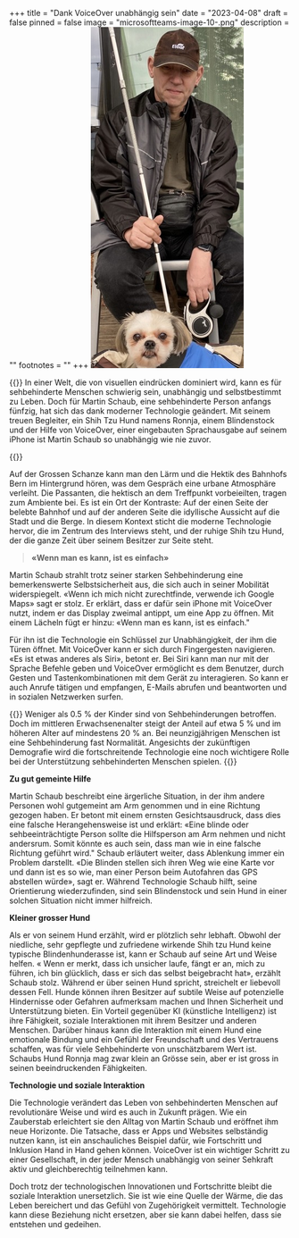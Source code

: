 +++
title = "Dank VoiceOver unabhängig sein"
date = "2023-04-08"
draft = false
pinned = false
image = "microsoftteams-image-10-.png"
description = ""
footnotes = ""
+++
![Martin Schaub mit seinen Hilfsmitteln](microsoftteams-image-10-.jpg)

{{<lead>}}
In einer Welt, die von visuellen eindrücken dominiert wird, kann es für sehbehinderte Menschen schwierig sein, unabhängig und selbstbestimmt zu Leben. Doch für Martin Schaub, eine sehbehinderte Person anfangs fünfzig, hat sich das dank moderner Technologie geändert. Mit seinem treuen Begleiter, ein Shih Tzu Hund namens Ronnja, einem Blindenstock und der Hilfe von VoiceOver, einer eingebauten Sprachausgabe auf seinem iPhone ist Martin Schaub so unabhängig wie nie zuvor. 

{{</lead>}}

Auf der Grossen Schanze kann man den Lärm und die Hektik des Bahnhofs Bern im Hintergrund hören, was dem Gespräch eine urbane Atmosphäre verleiht. Die Passanten, die hektisch an dem Treffpunkt vorbeieilten, tragen zum Ambiente bei. Es ist ein Ort der Kontraste: Auf der einen Seite der belebte Bahnhof und auf der anderen Seite die idyllische Aussicht auf die Stadt und die Berge. In diesem Kontext sticht die moderne Technologie hervor, die im Zentrum des Interviews steht, und der ruhige Shih tzu Hund, der die ganze Zeit über seinem Besitzer zur Seite steht.



> **«Wenn man es kann, ist es einfach»**

Martin Schaub strahlt trotz seiner starken Sehbehinderung eine bemerkenswerte Selbstsicherheit aus, die sich auch in seiner Mobilität widerspiegelt. «Wenn ich mich nicht zurechtfinde, verwende ich Google Maps» sagt er stolz. Er erklärt, dass er dafür sein iPhone mit VoiceOver nutzt, indem er das Display zweimal antippt, um eine App zu öffnen. Mit einem Lächeln fügt er hinzu: «Wenn man es kann, ist es einfach."

Für ihn ist die Technologie ein Schlüssel zur Unabhängigkeit, der ihm die Türen öffnet. Mit VoiceOver kann er sich durch Fingergesten navigieren. «Es ist etwas anderes als Siri», betont er. Bei Siri kann man nur mit der Sprache Befehle geben und VoiceOver ermöglicht es dem Benutzer, durch Gesten und Tastenkombinationen mit dem Gerät zu interagieren. So kann er auch Anrufe tätigen und empfangen, E-Mails abrufen und beantworten und in sozialen Netzwerken surfen.

{{<box>}}
Weniger als 0.5 % der Kinder sind von Sehbehinderungen betroffen. Doch im mittleren Erwachsenenalter steigt der Anteil auf etwa 5 % und im höheren Alter auf mindestens 20 % an. Bei neunzigjährigen Menschen ist eine Sehbehinderung fast Normalität. Angesichts der zukünftigen Demografie wird die fortschreitende Technologie eine noch wichtigere Rolle bei der Unterstützung sehbehinderten Menschen spielen.
{{</box>}}

**Zu gut gemeinte Hilfe**

Martin Schaub beschreibt eine ärgerliche Situation, in der ihm andere Personen wohl gutgemeint am Arm genommen und in eine Richtung gezogen haben. Er betont mit einem ernsten Gesichtsausdruck, dass dies eine falsche Herangehensweise ist und erklärt: «Eine blinde oder sehbeeinträchtigte Person sollte die Hilfsperson am Arm nehmen und nicht andersrum. Somit könnte es auch sein, dass man wie in eine falsche Richtung geführt wird." Schaub erläutert weiter, dass Ablenkung immer ein Problem darstellt. «Die Blinden stellen sich ihren Weg wie eine Karte vor und dann ist es so wie, man einer Person beim Autofahren das GPS abstellen würde», sagt er. Während Technologie Schaub hilft, seine Orientierung wiederzufinden, sind sein Blindenstock und sein Hund in einer solchen Situation nicht immer hilfreich.

**Kleiner grosser Hund**

Als er von seinem Hund erzählt, wird er plötzlich sehr lebhaft. Obwohl der niedliche, sehr gepflegte und zufriedene wirkende Shih tzu Hund keine typische Blindenhunderasse ist, kann er Schaub auf seine Art und Weise helfen. « Wenn er merkt, dass ich unsicher laufe, fängt er an, mich zu führen, ich bin glücklich, dass er sich das selbst beigebracht hat», erzählt Schaub stolz. Während er über seinen Hund spricht, streichelt er liebevoll dessen Fell. Hunde können ihren Besitzer auf subtile Weise auf potenzielle Hindernisse oder Gefahren aufmerksam machen und Ihnen Sicherheit und Unterstützung bieten. Ein Vorteil gegenüber KI (künstliche Intelligenz) ist ihre Fähigkeit, soziale Interaktionen mit ihrem Besitzer und anderen Menschen. Darüber hinaus kann die Interaktion mit einem Hund eine emotionale Bindung und ein Gefühl der Freundschaft und des Vertrauens schaffen, was für viele Sehbehinderte von unschätzbarem Wert ist. Schaubs Hund Ronnja mag zwar klein an Grösse sein, aber er ist gross in seinen beeindruckenden Fähigkeiten.

**Technologie und soziale Interaktion**

Die Technologie verändert das Leben von sehbehinderten Menschen auf revolutionäre Weise und wird es auch in Zukunft prägen. Wie ein Zauberstab erleichtert sie den Alltag von Martin Schaub und eröffnet ihm neue Horizonte. Die Tatsache, dass er Apps und Websites selbständig nutzen kann, ist ein anschauliches Beispiel dafür, wie Fortschritt und Inklusion Hand in Hand gehen können. VoiceOver ist ein wichtiger Schritt zu einer Gesellschaft, in der jeder Mensch unabhängig von seiner Sehkraft aktiv und gleichberechtig teilnehmen kann.

Doch trotz der technologischen Innovationen und Fortschritte bleibt die soziale Interaktion unersetzlich. Sie ist wie eine Quelle der Wärme, die das Leben bereichert und das Gefühl von Zugehörigkeit vermittelt. Technologie kann diese Beziehung nicht ersetzen, aber sie kann dabei helfen, dass sie entstehen und gedeihen.